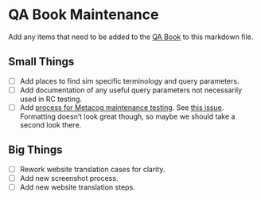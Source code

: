 # QA Book Maintenance

Add any items that need to be added to the [QA Book](https://github.com/phetsims/QA/blob/master/doc/qa-book.md) to this markdown file.

## Small Things

- [ ] Add places to find sim specific terminology and query parameters.
- [ ] Add documentation of any useful query parameters not necessarily used in RC testing.
- [ ] Add [process for Metacog maintenance testing](https://github.com/phetsims/QA/issues/187#issue-360088338). See [this issue](https://github.com/phetsims/QA/issues/191). Formatting doesn’t look great though, so maybe we should take a second look there.

## Big Things

- [ ] Rework website translation cases for clarity.
- [ ] Add new screenshot process.
- [ ] Add new website translation steps.
